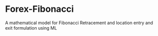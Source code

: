 # Forex-Fibonacci
A mathematical model for Fibonacci Retracement and location entry and exit formulation using ML
